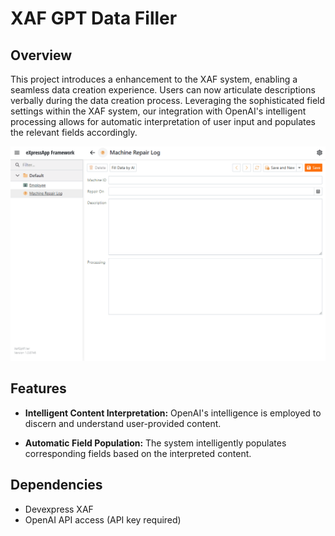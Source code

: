 
# XAF GPT Data Filler

## Overview

This project introduces a enhancement to the XAF system, enabling a seamless data creation experience. Users can now articulate descriptions verbally during the data creation process. Leveraging the sophisticated field settings within the XAF system, our integration with OpenAI's intelligent processing allows for automatic interpretation of user input and populates the relevant fields accordingly.

![Demo](https://github.com/antonylu0826/XafGptFiller/blob/master/xaf_datafiller.gif)

## Features

- **Intelligent Content Interpretation:** OpenAI's intelligence is employed to discern and understand user-provided content.

- **Automatic Field Population:** The system intelligently populates corresponding fields based on the interpreted content.

## Dependencies

- Devexpress XAF 
- OpenAI API access (API key required)
